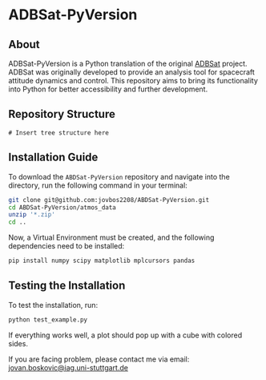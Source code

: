 # ADBSat-PyVersion

## About
ADBSat-PyVersion is a Python translation of the original [ADBSat](https://github.com/nhcrisp/ADBSat) project. ADBSat was originally developed to provide an analysis tool for spacecraft attitude dynamics and control. This repository aims to bring its functionality into Python for better accessibility and further development.

## Repository Structure

```
# Insert tree structure here
```

## Installation Guide
To download the `ABDSat-PyVersion` repository and navigate into the directory, run the following command in your terminal:

```sh
git clone git@github.com:jovbos2208/ABDSat-PyVersion.git
cd ABDSat-PyVersion/atmos_data
unzip '*.zip'
cd ..
```

Now, a Virtual Environment must be created, and the following dependencies need to be installed:

```sh
pip install numpy scipy matplotlib mplcursors pandas
```

## Testing the Installation
To test the installation, run:

```sh
python test_example.py
```

If everything works well, a plot should pop up with a cube with colored sides.

If you are facing problem, please contact me via email: jovan.boskovic@iag.uni-stuttgart.de

